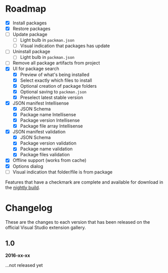 # Roadmap

- [x] Install packages
- [x] Restore packages
- [ ] Update package
  - [ ] Light bulb in `packman.json`
  - [ ] Visual indication that packages has update
- [ ] Uninstall package
  - [ ] Light bulb in `packman.json`
- [ ] Remove all package artifacts from project
- [x] UI for package search
  - [x] Preview of what's being installed
  - [x] Select exactly which files to install
  - [x] Optional creation of package folders
  - [x] Optional saving to `packman.json`
  - [x] Preselect latest stable version
- [x] JSON manifest Intellisense
  - [x] JSON Schema
  - [x] Package name Intellisense
  - [x] Package version Intellisense
  - [x] Package file array Intellisense
- [x] JSON manifest validation
  - [x] JSON Schema
  - [x] Package version validation
  - [x] Package name validation
  - [x] Package files validation
- [x] Offline support (works from cache)
- [x] Options dialog
- [ ] Visual indication that folder/file is from package

Features that have a checkmark are complete and available for
download in the
[nightly build](http://vsixgallery.com/extension/ce753d0f-f511-4b2b-93de-5cc50145dca6/).

# Changelog

These are the changes to each version that has been released
on the official Visual Studio extension gallery.

## 1.0
**2016-xx-xx**

...not released yet